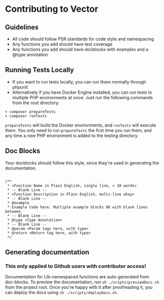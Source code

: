 # Contributing to Vector

## Guidelines ##
- All code should follow PSR standards for code style and namespacing
- Any functions you add should have test coverage
- Any functions you add should have docblocks with examples and a @type annotation

## Running Tests Locally
- If you want to run tests locally, you can run them normally through phpunit
- Alternatively if you have Docker Engine installed, you can run tests in multiple PHP environments at once. Just run the following commands from the root directory:

```
> composer prepareTests
> composer runTests
```

`prepareTests` will build the Docker environments, and `runTests` will execute them. You only need to run `prepareTests` the first time you run them, and any time
a new PHP environment is added to the testing directory.

## Doc Blocks
Your docblocks should follow this style, since they're used in generating the documentation.

```

/**
 * <Function Name in Plain English, single line, < 10 words>
 * -- Blank Line --
 * <Function Description in Plain English, multi-line okay>
 * -- Blank Line --
 * @example
 * Example Code here. Multiple example blocks OK with blank lines between.
 * -- Blank Line --
 * @type <Type Annotation>
 * -- Blank Line --
 * @param <Param tags here, with type>
 * @return <Return tag here, with type>
 */

```

## Generating documentation
### This only applied to Github users with contributor access! ###
Documentation for Lib-namespaced functions are auto-generated from doc-blocks. To preview the documentation, run `sh ./sripts/previewDocs.sh` from the project root. Once you're happy with it after proofreading it, you can deploy the docs using `sh ./scripts/deployDocs.sh`.
